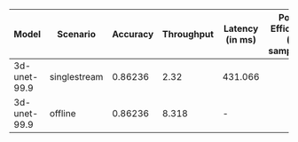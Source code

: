 | Model        | Scenario     |   Accuracy |   Throughput | Latency (in ms)   | Power Efficiency (in samples/J)   | TEST01   |
|--------------|--------------|------------|--------------|-------------------|-----------------------------------|----------|
| 3d-unet-99.9 | singlestream |    0.86236 |        2.32  | 431.066           |                                   | passed   |
| 3d-unet-99.9 | offline      |    0.86236 |        8.318 | -                 |                                   | passed   |